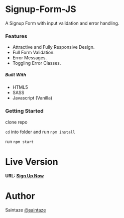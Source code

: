 # Signup-Form-JS
A Signup Form with input validation and error handling. 

### Features
+ Attractive and Fully Responsive Design.
+ Full Form Validation.
+ Error Messages.
+ Toggling Error Classes.

##### Built With
+ HTML5
+ SASS
+ Javascript (Vanilla)

### Getting Started
clone repo

`cd` into folder and run `npm install`

run `npm start`

# Live Version
#### URL: [Sign Up Now](https://practical-bassi-b0f99e.netlify.app/)

# Author
Saintaze [@saintaze](https://github.com/saintaze/)


